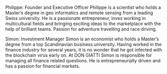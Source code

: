 Philippe: Founder and Executive Officer
Philippe is a scientist who holds a Master’s degree in geo informatics and remote sensing from a leading Swiss university. He is a passionate entrepreneur, loves working in multicultural fields and bringing exciting ideas to the marketplace with the help of brilliant teams. Passion for adventure travelling and race driving.

Simon: Investment Manager
Simon is an economist who holds a Master’s degree from a top Scandinavian business university. Having worked in the finance industry for several years, it is no wonder that he got infected with the blockchain virus early on. At DON GIATTI Simon is responsible for managing all finance related questions. He is entrepreneurially driven and has a passion for financial markets.
